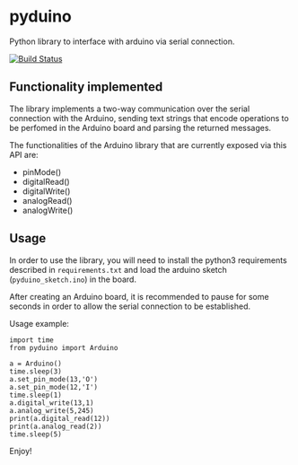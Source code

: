 pyduino
=======

Python library to interface with arduino via serial connection.

[![Build Status](https://travis-ci.org/lekum/pyduino.svg?branch=master)](https://travis-ci.org/lekum/pyduino)

Functionality implemented
-------------------------

The library implements a two-way communication over the serial connection with the Arduino, sending text strings that encode operations to be perfomed in the Arduino board and parsing the returned messages.

The functionalities of the Arduino library that are currently exposed via this API are:

- pinMode() 
- digitalRead()
- digitalWrite()
- analogRead()
- analogWrite()

Usage
-----

In order to use the library, you will need to install the python3 requirements described in ``requirements.txt`` and load the arduino sketch (``pyduino_sketch.ino``) in the board.

After creating an Arduino board, it is recommended to pause for some seconds in order to allow the serial connection to be established.

Usage example:

	import time
	from pyduino import Arduino

	a = Arduino()
	time.sleep(3)
	a.set_pin_mode(13,'O')
	a.set_pin_mode(12,'I')
	time.sleep(1)
	a.digital_write(13,1)
	a.analog_write(5,245)
	print(a.digital_read(12))
	print(a.analog_read(2))
	time.sleep(5)

Enjoy!
